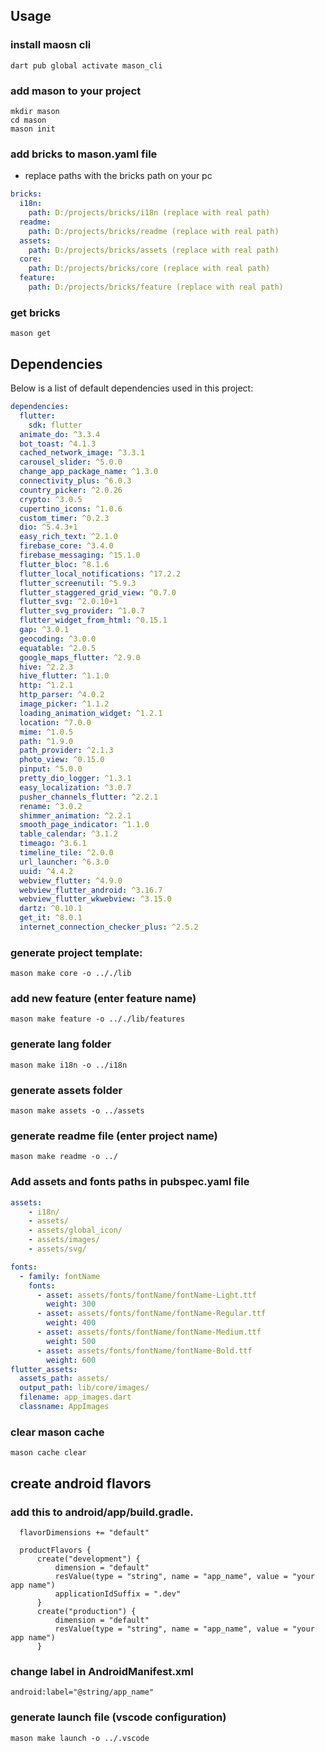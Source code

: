 ## Usage

### install maosn cli

```shell
dart pub global activate mason_cli
```

### add mason to your project

```shell
mkdir mason
cd mason
mason init
```

### add bricks to mason.yaml file

- replace paths with the bricks path on your pc

```yaml
bricks:
  i18n:
    path: D:/projects/bricks/i18n (replace with real path)
  readme:
    path: D:/projects/bricks/readme (replace with real path)
  assets:
    path: D:/projects/bricks/assets (replace with real path)
  core:
    path: D:/projects/bricks/core (replace with real path)
  feature:
    path: D:/projects/bricks/feature (replace with real path)
```

### get bricks

```shell
mason get
```

## Dependencies

Below is a list of default dependencies used in this project:

```yaml
dependencies:
  flutter:
    sdk: flutter
  animate_do: ^3.3.4
  bot_toast: ^4.1.3
  cached_network_image: ^3.3.1
  carousel_slider: ^5.0.0
  change_app_package_name: ^1.3.0
  connectivity_plus: ^6.0.3
  country_picker: ^2.0.26
  crypto: ^3.0.5
  cupertino_icons: ^1.0.6
  custom_timer: ^0.2.3
  dio: ^5.4.3+1
  easy_rich_text: ^2.1.0
  firebase_core: ^3.4.0
  firebase_messaging: ^15.1.0
  flutter_bloc: ^8.1.6
  flutter_local_notifications: ^17.2.2
  flutter_screenutil: ^5.9.3
  flutter_staggered_grid_view: ^0.7.0
  flutter_svg: ^2.0.10+1
  flutter_svg_provider: ^1.0.7
  flutter_widget_from_html: ^0.15.1
  gap: ^3.0.1
  geocoding: ^3.0.0
  equatable: ^2.0.5
  google_maps_flutter: ^2.9.0
  hive: ^2.2.3
  hive_flutter: ^1.1.0
  http: ^1.2.1
  http_parser: ^4.0.2
  image_picker: ^1.1.2
  loading_animation_widget: ^1.2.1
  location: ^7.0.0
  mime: ^1.0.5
  path: ^1.9.0
  path_provider: ^2.1.3
  photo_view: ^0.15.0
  pinput: ^5.0.0
  pretty_dio_logger: ^1.3.1
  easy_localization: ^3.0.7
  pusher_channels_flutter: ^2.2.1
  rename: ^3.0.2
  shimmer_animation: ^2.2.1
  smooth_page_indicator: ^1.1.0
  table_calendar: ^3.1.2
  timeago: ^3.6.1
  timeline_tile: ^2.0.0
  url_launcher: ^6.3.0
  uuid: ^4.4.2
  webview_flutter: ^4.9.0
  webview_flutter_android: ^3.16.7
  webview_flutter_wkwebview: ^3.15.0
  dartz: ^0.10.1
  get_it: ^8.0.1
  internet_connection_checker_plus: ^2.5.2
```

### generate project template:

```shell
mason make core -o .././lib
```

### add new feature (enter feature name)

```shell
mason make feature -o .././lib/features
```

### generate lang folder

```shell
mason make i18n -o ../i18n
```

### generate assets folder

```shell
mason make assets -o ../assets
```

### generate readme file (enter project name)

```shell
mason make readme -o ../
```

### Add assets and fonts paths in pubspec.yaml file

```yaml
assets:
    - i18n/
    - assets/
    - assets/global_icon/
    - assets/images/
    - assets/svg/

fonts:
  - family: fontName
    fonts:
      - asset: assets/fonts/fontName/fontName-Light.ttf
        weight: 300
      - asset: assets/fonts/fontName/fontName-Regular.ttf
        weight: 400
      - asset: assets/fonts/fontName/fontName-Medium.ttf
        weight: 500
      - asset: assets/fonts/fontName/fontName-Bold.ttf
        weight: 600
flutter_assets:
  assets_path: assets/
  output_path: lib/core/images/
  filename: app_images.dart
  classname: AppImages          
```

### clear mason cache

```shell
mason cache clear
```

## create android flavors
### add this to android/app/build.gradle.

```shell
  flavorDimensions += "default"

  productFlavors {
      create("development") {
          dimension = "default"
          resValue(type = "string", name = "app_name", value = "your app name")
          applicationIdSuffix = ".dev"
      }
      create("production") {
          dimension = "default"
          resValue(type = "string", name = "app_name", value = "your app name")
      }
```
### change label in AndroidManifest.xml

```shell
android:label="@string/app_name"
```

### generate launch file (vscode configuration)

```shell
mason make launch -o ../.vscode
```

